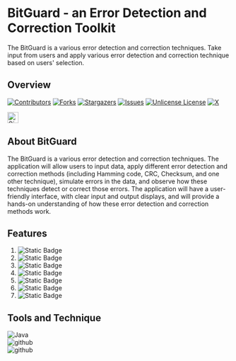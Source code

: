# BitGuard - an Error Detection and Correction Toolkit
The BitGuard is a various error detection and correction techniques. Take input from users and apply various error detection and correction technique based on users' selection.

## Overview
<!-- PROJECT SHIELDS -->
[![Contributors][contributors-shield]][contributors-url]
[![Forks][forks-shield]][forks-url]
[![Stargazers][stars-shield]][stars-url]
[![Issues][issues-shield]][issues-url]
[![Unlicense License][license-shield]][license-url]
[![X][x-shield]][x-url]

[//]: # (Version)
<!-- Another Version is start V1.7.3 -->
<div>
  <img src="https://img.shields.io/badge/Version-1.7.3-cyan?logo=Git&logoColor=green" height="25" alt="GiHub Version"> <br>

###
</div>


## About BitGuard
The BitGuard is a various error detection and correction techniques. The application will allow users to input data, apply different error detection and correction methods (including Hamming code, CRC, Checksum, and one other technique), simulate errors in the data, and observe how these techniques detect or correct those errors. The application will have a user-friendly interface, with clear input and output displays, and will provide a hands-on understanding of how these error detection and correction methods work.

## Features
1. ![Static Badge](https://img.shields.io/badge/Home-90%25-cb410b)
2. ![Static Badge](https://img.shields.io/badge/Hamming_Code-90%25-4a5d23)
3. ![Static Badge](https://img.shields.io/badge/CRC-90%25-blue)
4. ![Static Badge](https://img.shields.io/badge/ChecksUm-75%25-800080)
5. ![Static Badge](https://img.shields.io/badge/Stuff_DeStuff-90%25-008000)
6. ![Static Badge](https://img.shields.io/badge/Manual-90%25-126180 )
7. ![Static Badge](https://img.shields.io/badge/About_Us-90%25-7f1734)


## Tools and Technique

![Java][java-shield] </br>
![github][github-shield] </br>
![github][xml-shield] </br>






<!-- MARKDOWN LINKS & IMAGES -->

[//]: # (Shields)
[contributors-shield]: https://img.shields.io/github/contributors/nazmul-1117/BitGuard-an-Error-Detection-and-Correction-Toolkit?style=flat&for-the-badge&color=blue&labelColor=gray&logo=github


[forks-shield]: https://img.shields.io/github/forks/nazmul-1117/BitGuard-an-Error-Detection-and-Correction-Toolkit?style=flat&for-the-badge&color=red&labelColor=gray&logo=trailforks

[stars-shield]: https://img.shields.io/github/stars/nazmul-1117/BitGuard-an-Error-Detection-and-Correction-Toolkit?style=flat&for-the-badge&color=green&labelColor=gray&logo=asterisk

[issues-shield]: https://img.shields.io/github/issues/nazmul-1117/BitGuard-an-Error-Detection-and-Correction-Toolkit?style=flat&for-the-badge&color=cyan&labelColor=gray&logo=issuu

[license-shield]: https://img.shields.io/github/license/nazmul-1117/BitGuard-an-Error-Detection-and-Correction-Toolkit?style=flat&for-the-badge&color=ff4070&labelColor=gray&logoColor=ff4070&logo=unlicense

[x-shield]: https://img.shields.io/badge/X(Twitter)-@nazmul_1117-orange?logo=x&logoColor=blue




<!-- Markdown the Links -->
[project-url]: https://github.com/nazmul-1117/BitGuard-an-Error-Detection-and-Correction-Toolkit/

[contributors-url]: https://github.com/nazmul-1117/BitGuard-an-Error-Detection-and-Correction-Toolkit/graphs/contributors

[forks-url]: https://github.com/nazmul-1117/BitGuard-an-Error-Detection-and-Correction-Toolkit/forks

[stars-url]: https://github.com/nazmul-1117/BitGuard-an-Error-Detection-and-Correction-Toolkit/stargazers

[issues-url]: https://github.com/nazmul-1117/BitGuard-an-Error-Detection-and-Correction-Toolkit/issues

[license-url]: https://github.com/nazmul-1117/BitGuard-an-Error-Detection-and-Correction-Toolkit/blob/master/LICENSE.txt

[x-url]: https://x.com/nazmul_1117


[//]: # (Another Shield)
[github-shield]: https://img.shields.io/badge/GitHub-expert-e9301c?logo=github&logoColor=black
[java-shield]: https://img.shields.io/badge/Java-intermediate-004027?logo=jameson&logoColor=black
[xml-shield]: https://img.shields.io/badge/FXML-beginner-005FAD?logo=xml&logoColor=yellow